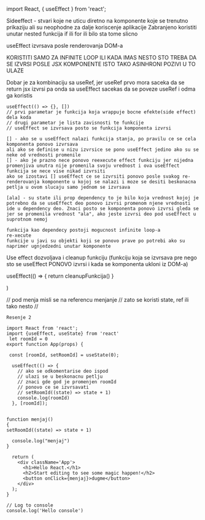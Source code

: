 
import React, { useEffect } from 'react';


Sideeffect - stvari koje ne uticu diretno na komponente koje se trenutno prikaziju
ali su neophodne za dalje koriscenje aplikacije
Zabranjeno koristiti unutar nested funkcija if ili for ili bilo sta tome slicno

useEffect izvrsava posle renderovanja DOM-a


KORISTITI SAMO ZA INFINITE LOOP ILI KADA IMAS NESTO STO TREBA DA SE IZVRSI POSLE JSX KOMPONENTE ISTO TAKO ASINHRONI POZIVI U TO ULAZE

Dobar je za kombinaciju sa useRef, jer useRef prvo mora saceka da se return jsx
izvrsi pa onda sa useEffect sacekas da se poveze useRef i odma ga koristis

```
useEffect(() => {}, [])
// prvi parametar je funkcija koja wrappuje bocne efekte(side effect) dela koda
// drugi parametar je lista zavisnosti te funkcije
// useEffect se izvrsava posto se funkcija komponenta izvrsi

[] - ako se u useEffect nalazi funkcija stanja, po pravilu ce se cela komponenta ponovo izvrsava
ali ako se definise u nizu izvrsice se pono useEffect jedino ako su se neke od vrednosti promenile
[] - ako je prazno nece ponovo reexecute effect funkciju jer nijedna promenjiva unutra nije promenila svoju vrednost i ova useEffect funkcija se nece vise nikad izvrsiti
ako se izostavi [] useEffect ce se izvrsiti ponovo posle svakog re-renderovanja komponente u kojoj se nalazi i moze se desiti beskonacna petlja u ovom slucaju samo jednom se izvrsava

[ala] - su state ili prop dependency to je bilo koja vrednost kojoj je potrebno da se useEffect deo ponovo izvrsi promenom njene vrednosti ide u dependency deo. Znaci posto se komponenta ponovo izvrsi gleda se jer se promenila vrednost "ala", ako jeste izvrsi deo pod useEffect u suprotnom nemoj

funkcija kao dependecy postoji mogucnost infinite loop-a
re-xecute
funkcije u javi su objekti koji se ponovo prave po potrebi ako su naprimer ugnjedzedni unutar komponente

```



Use effect dozvoljava i cleanup funkciju (funkciju koja se izvrsava pre nego sto se useEffect PONOVO izvrsi i kada se komponenta ukloni iz DOM-a)

useEffect(() => {
	return cleanupFunkcija()
}

)

// pod menja misli se na referencu menjanje
// zato se koristi state, ref ili tako nesto 
// 
```
Resenje 2

import React from 'react';
import {useEffect, useState} from 'react'
 let roomId = 0
export function App(props) {

 const [roomId, setRoomId] = useState(0);

  useEffect(() => {
	// ako se odkomentarise deo ispod
	// ulazi se u beskonacnu petlju
	// znaci gde god je promenjen roomId
	// ponovo ce se izvrsavati
    // setRoomId((state) => state + 1)
    console.log(roomId)
  }, [roomId]);
  

function menjaj()
{ 
setRoomId((state) => state + 1)
  
  console.log("menjaj")
}

  return (
    <div className='App'>
      <h1>Hello React.</h1>
      <h2>Start editing to see some magic happen!</h2>
      <button onClick={menjaj}>dugme</button>
    </div>
  );
}

// Log to console
console.log('Hello console')
```